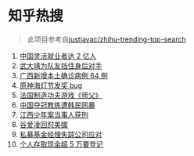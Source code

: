 # 知乎热搜

> 此项目参考自[justjavac/zhihu-trending-top-search](https://github.com/justjavac/zhihu-trending-top-search/blob/main/utils.ts)

<!-- BEGIN -->
  <!-- 最后更新时间:Wed Feb 09 2022 22:10:23 GMT+0000 (Coordinated Universal Time) -->
  1. [中国灵活就业者达 2 亿人](https://www.zhihu.com/search?q=灵活就业者)
1. [武大靖为队友挡住身后对手](https://www.zhihu.com/search?q=武大靖)
1. [广西新增本土确诊病例 64 例](https://www.zhihu.com/search?q=广西疫情)
1. [原神海灯节发奖 bug](https://www.zhihu.com/search?q=原神)
1. [法国制造功夫游戏《师父》](https://www.zhihu.com/search?q=师父游戏)
1. [中国夺冠教练遭韩民网暴](https://www.zhihu.com/search?q=中国教练遭韩民网暴)
1. [江西少年案当事人获刑](https://www.zhihu.com/search?q=江西少年案)
1. [谷爱凌回怼美媒](https://www.zhihu.com/search?q=谷爱凌回怼美媒)
1. [私募基金经理失踪公司应对](https://www.zhihu.com/search?q=私募基金经理失踪)
1. [个人存取现金超 5 万要登记](https://www.zhihu.com/search?q=个人存取)
  <!-- END -->